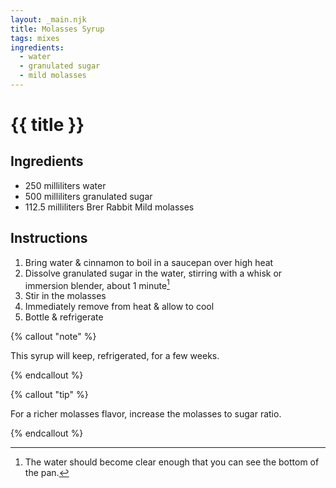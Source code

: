 ```yaml
---
layout: _main.njk
title: Molasses Syrup
tags: mixes
ingredients:
  - water
  - granulated sugar
  - mild molasses
---
```


<!-- markdownlint-disable MD025 -->
# {{ title }}
<!-- markdownlint-disable MD025 -->

## Ingredients

* 250 milliliters water
* 500 milliliters granulated sugar
* 112.5 milliliters Brer Rabbit Mild molasses

## Instructions

1. Bring water & cinnamon to boil in a saucepan over high heat
2. Dissolve granulated sugar in the water, stirring with a whisk or immersion blender, about 1 minute[^1]
3. Stir in the molasses
4. Immediately remove from heat & allow to cool
5. Bottle & refrigerate

[^1]: The water should become clear enough that you can see the bottom of the pan.

<!-- markdownlint-disable MD012 -->
{% callout "note" %}
<!-- markdownlint-enable MD012 -->

  This syrup will keep, refrigerated, for a few weeks.

{% endcallout %}

<!-- markdownlint-disable MD012 -->
{% callout "tip" %}
<!-- markdownlint-enable MD012 -->

  For a richer molasses flavor, increase the molasses to sugar ratio.

{% endcallout %}

